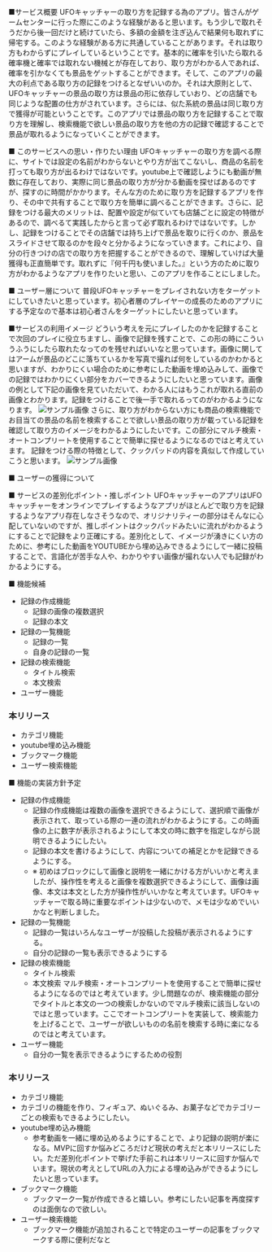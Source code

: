 ■サービス概要
UFOキャッチャーの取り方を記録する為のアプリ。皆さんがゲームセンターに行った際にこのような経験があると思います。もう少しで取れそうだから後一回だけと続けていたら、多額の金額を注ぎ込んで結果何も取れずに帰宅する。このような経験がある方に共通していることがあります。それは取り方もわからずにプレイしているということです。基本的に確率を引いたら取れる確率機と確率では取れない機械とが存在しており、取り方がわかる人であれば、確率を引かなくても景品をゲットすることができます。そして、このアプリの最大の利点である取り方の記録をつけるとなぜいいのか。それは大原則として、UFOキャッチャーの景品の取り方は景品の形に依存していおり、どの店舗でも同じような配置の仕方がされています。さらには、似た系統の景品は同じ取り方で獲得が可能ということです。このアプリでは景品の取り方を記録することで取り方を理解し、検索機能で欲しい景品の取り方を他の方の記録で確認することで景品が取れるようになっていくことができます。

■ このサービスへの思い・作りたい理由
UFOキャッチャーの取り方を調べる際に、サイトでは設定の名前がわからないとやり方が出てこないし、商品の名前を打っても取り方が出るわけではないです。youtube上で確認しようにも動画が無数に存在しており、実際に同じ景品の取り方が分かる動画を探せばあるのですが、探すのに時間がかかります。そんな方のために取り方を記録するアプリを作り、その中で共有することで取り方を簡単に調べることができます。さらに、記録をつける最大のメリットは、配置や設定が似ていても店舗ごとに設定の特徴があるので、調べるて実践したからと言って必ず取れるわけではないです。しかし、記録をつけることでその店舗では持ち上げで景品を取りに行くのか、景品をスライドさせて取るのかを段々と分かるようになっていきます。これにより、自分の行きつけの店での取り方を把握することができるので、理解していけば大量獲得も正直簡単です。取れずに『何千円も使いました。』という方のために取り方がわかるようなアプリを作りたいと思い、このアプリを作ることにしました。

■ ユーザー層について
普段UFOキャッチャーをプレイされない方をターゲットにしていきたいと思っています。初心者層のプレイヤーの成長のためのアプリにする予定なので基本は初心者さんをターゲットにしたいと思っています。

■サービスの利用イメージ
どういう考えを元にプレイしたのかを記録することで次回のプレイに役立ちますし、画像で記録を残すことで、この形の時にこういうふうにしたら取れたなってのを残せればいいなと思っています。画像に関してはアームが景品のどこに落ちているかを写真で撮れば何をしているのかわかると思いますが、わかりにくい場合のために参考にした動画を埋め込みして、画像での記録ではわかりにくい部分をカバーできるようにしたいと思っています。画像の例として下記の画像を見ていただいて、わかる人にはもうこれが取れる直前の画像とわかります。記録をつけることで後一手で取れるってのがわかるようになります。
![サンプル画像](https://i.gyazo.com/25cb6b4072bc0e957006654b6bfb0187.jpg)
さらに、取り方がわからない方にも商品の検索機能でお目当ての景品の名前を検索することで欲しい景品の取り方が載っている記録を確認して取り方のイメージをわかるようにしたいです。この部分にマルチ検索・オートコンプリートを使用することで簡単に探せるようになるのではと考えています。
記録をつける際の特徴として、クックパッドの内容を真似して作成していこうと思います。
![サンプル画像](https://i.gyazo.com/bf63bb34d8797224721c96dfd7b19075.png)


■ ユーザーの獲得について


■ サービスの差別化ポイント・推しポイント
UFOキャッチャーのアプリはUFOキャッチャーをオンラインでプレイするようなアプリがほとんどで取り方を記録するようなアプリ存在しなさそうなので、オリジナリティーの部分はそんなに心配していないのですが、推しポイントはクックパッドみたいに流れがわかるようにすることで記録をより正確にする。差別化として、イメージが湧きにくい方のために、参考にした動画をYOUTUBEから埋め込みできるようにして一緒に投稿することで、言語化が苦手な人や、わかりやすい画像が撮れない人でも記録がわかるようにする。

■ 機能候補
- 記録の作成機能
  - 記録の画像の複数選択
  - 記録の本文
- 記録の一覧機能
  - 記録の一覧
  - 自身の記録の一覧
- 記録の検索機能
  - タイトル検索
  - 本文検索
- ユーザー機能
 ### 本リリース
 - カテゴリ機能
- youtube埋め込み機能
- ブックマーク機能
- ユーザー検索機能


■ 機能の実装方針予定

- 記録の作成機能
  - 記録の作成機能は複数の画像を選択できるようにして、選択順で画像が表示されて、取っている際の一連の流れがわかるようにする。この時画像の上に数字が表示されるようにして本文の時に数字を指定しながら説明できるようにしたい。
  - 記録の本文を書けるようにして、内容についての補足とかを記録できるようにする。
  - ※ 初めはブロックにして画像と説明を一緒にかける方がいいかと考えましたが、操作性を考えると画像を複数選択できるようにして、画像は画像、本文は本文とした方が操作性がいいかなと考えています。UFOキャッチャーで取る時に重要なポイントは少ないので、メモは少なめでいいかなと判断しました。
- 記録の一覧機能
  - 記録の一覧はいろんなユーザーが投稿した投稿が表示されるようにする。
  - 自分の記録の一覧も表示できるようにする
- 記録の検索機能
  - タイトル検索
  - 本文検索
マルチ検索・オートコンプリートを使用することで簡単に探せるようになるのではと考えています。少し問題なのが、検索機能の部分でタイトルと本文の一つの検索しかないのでマルチ検索に該当しないのではと思っています。ここでオートコンプリートを実装して、検索能力を上げることで、ユーザーが欲しいものの名前を検索する時に楽になるのではと考えています。
- ユーザー機能
  - 自分の一覧を表示できるようにするための役割
 ### 本リリース
 - カテゴリ機能
  - カテゴリの機能を作り、フィギュア、ぬいぐるみ、お菓子などでカテゴリーごとの検索もできるようにしたい。
- youtube埋め込み機能
  - 参考動画を一緒に埋め込めるようにすることで、より記録の説明が楽になる。MVPに回すか悩みどころだけど現状の考えだと本リリースにしたい。ただ差別化ポイントで挙げた手前これは本リリースに回すか悩んでいます。現状の考えとしてURLの入力による埋め込みができるようにしたいと思っています。
- ブックマーク機能
  - ブックマーク一覧が作成できると嬉しい。参考にしたい記事を再度探すのは面倒なので欲しい。
- ユーザー検索機能
  - ブックマーク機能が追加されることで特定のユーザーの記事をブックマークする際に便利だなと



